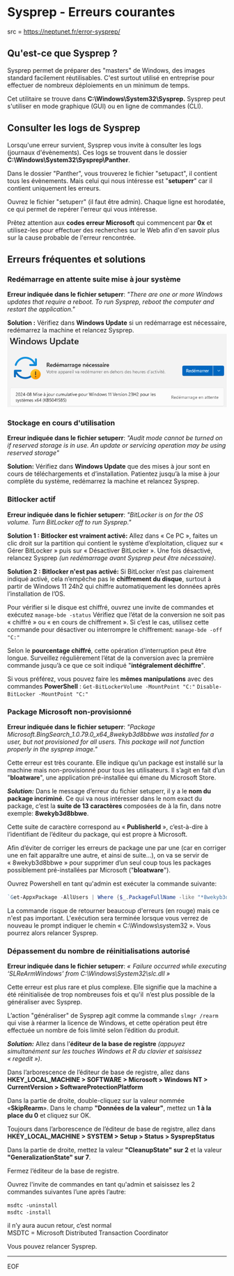 # Sysprep - Erreurs courantes 

src = https://neptunet.fr/error-sysprep/

## Qu'est-ce que Sysprep ?

Sysprep permet de préparer des "masters" de Windows, des images standard facilement réutilisables.
C'est surtout utilisé en entreprise pour effectuer de nombreux déploiements en un minimum de temps.

Cet utilitaire se trouve dans **C:\Windows\System32\Sysprep.**
Sysprep peut s'utiliser en mode graphique (GUI) ou en ligne de commandes (CLI).

## Consulter les logs de Sysprep

Lorsqu'une erreur survient, Sysprep vous invite à consulter les logs (journaux d'évènements).
Ces logs se trouvent dans le dossier **C:\Windows\System32\Sysprep\Panther**.

Dans le dossier "Panther", vous trouverez le fichier "setupact", il contient tous les évènements.
Mais celui qui nous intéresse est "**setuperr**" car il contient uniquement les erreurs.

Ouvrez le fichier "setuperr" (il faut être admin).
Chaque ligne est horodatée, ce qui permet de repérer l'erreur qui vous intéresse.

Prêtez attention aux **codes erreur Microsoft** qui commencent par **0x** et utilisez-les pour effectuer des recherches sur le Web afin d'en savoir plus sur la cause probable de l'erreur rencontrée.

## Erreurs fréquentes et solutions

### Redémarrage en attente suite mise à jour système

**Erreur indiquée dans le fichier setuperr**:
*"There are one or more Windows updates that require a reboot. To run Sysprep, reboot the computer
and restart the application."*

**Solution :**
Vérifiez dans **Windows Update** si un redémarrage est nécessaire, redémarrez la machine et relancez Sysprep.
![sysprep_error1.png](./images/sysprep_error1.png)

### Stockage en cours d'utilisation

**Erreur indiquée dans le fichier setuperr**:
*"Audit mode cannot be turned on if reserved storage is in use. An update or servicing operation may be using reserved storage"*

**Solution:**
Vérifiez dans **Windows Update** que des mises à jour sont en cours de téléchargements et d’installation. Patientez jusqu’à la mise à jour complète du système, redémarrez la machine et relancez Sysprep.

### Bitlocker actif

**Erreur indiquée dans le fichier setuperr**:
*"BitLocker is on for the OS volume. Turn BitLocker off to run Sysprep."*

**Solution 1 : Bitlocker est vraiment activé:**
Allez dans « Ce PC », faites un clic droit sur la partition qui contient le système d’exploitation, 
cliquez sur « Gérer BitLocker » puis sur « Désactiver BitLocker ». 
Une fois désactivé, relancez Sysprep *(un redémarrage avant Sysprep peut être nécessaire)*.

**Solution 2 : Bitlocker n'est pas activé:**
Si BitLocker n’est pas clairement indiqué activé, cela n’empêche pas le **chiffrement du disque**, 
surtout à partir de Windows 11 24h2 qui chiffre automatiquement les données après l’installation de l’OS.

Pour vérifier si le disque est chiffré, ouvrez une invite de commandes et exécutez `manage-bde -status`
Vérifiez que l’état de la conversion ne soit pas « chiffré » ou « en cours de chiffrement ». 
Si c’est le cas, utilisez cette commande pour désactiver ou interrompre le chiffrement:
`manage-bde -off "C:"`

Selon le **pourcentage chiffré**, cette opération d'interruption peut être longue.
Surveillez régulièrement l’état de la conversion avec la première commande jusqu’à ce que ce soit indiqué "**intégralement déchiffre**".

Si vous préférez, vous pouvez faire les **mêmes manipulations** avec des commandes **PowerShell** :
`Get-BitLockerVolume -MountPoint "C:"`
`Disable-BitLocker -MountPoint "C:"`

### Package Microsoft non-provisionné

**Erreur indiquée dans le fichier setuperr**:
*"Package Microsoft.BingSearch_1.0.79.0_x64_8wekyb3d8bbwe was installed for a user, but not provisioned for all users. This package will not function properly in the sysprep image."*

Cette erreur est très courante. Elle indique qu’un package est installé sur la machine mais 
non-provisionné pour tous les utilisateurs. Il s’agit en fait d’un "**bloatware**", une application pré-installée qui émane du Microsoft Store.

***Solution:***
Dans le message d’erreur du fichier setuperr, il y a le **nom du package incriminé**.
Ce qui va nous intéresser dans le nom exact du package, c’est la **suite de 13 caractères** composées de à la fin, dans notre exemple: **8wekyb3d8bbwe**.

Cette suite de caractère correspond au « **PublisherId** », c’est-à-dire à l’identifiant de l’éditeur du package, qui est propre à Microsoft.

Afin d’éviter de corriger les erreurs de package une par une (car en corriger une en fait apparaître une autre, et ainsi de suite...), on va se servir de « 8wekyb3d8bbwe » pour supprimer d’un seul coup tous 
les packages possiblement pré-installées par Microsoft ("**bloatware**").

Ouvrez Powershell en tant qu'admin est exécuter la commande suivante:
```powershell
`Get-AppxPackage -AllUsers | Where {$_.PackageFullName -like "*8wekyb3d8bbwe*"} | Remove-AppxPackage`
```
La commande risque de retourner beaucoup d'erreurs (en rouge) mais ce n'est pas important.
L'exécution sera terminée lorsque vous verrez de nouveau le prompt indiquer le chemin 
« C:\Windows\system32 ». Vous pourrez alors relancer Sysprep.

### Dépassement du nombre de réinitialisations autorisé

**Erreur indiquée dans le fichier setuperr**:
*«  Failure occurred while executing ‘SLReArmWindows’ from C:\Windows\System32\slc.dll »*

Cette erreur est plus rare et plus complexe. Elle signifie que la machine a été réinitialisée de trop nombreuses fois et qu'il  n’est plus possible de la généraliser avec Sysprep.

L’action "généraliser" de Sysprep agit comme la commande `slmgr /rearm` qui vise à réarmer la licence de Windows, et cette opération peut être effectuée un nombre de fois limité selon l’édition du produit.

***Solution:***
Allez dans l’**éditeur de la base de registre** *(appuyez simultanément sur les touches Windows et R du clavier et saisissez « regedit »)*.

Dans l’arborescence de l’éditeur de base de registre, allez dans 
**HKEY_LOCAL_MACHINE > SOFTWARE > Microsoft > Windows NT > CurrentVersion > SoftwareProtectionPlatform**

Dans la partie de droite, double-cliquez sur la valeur nommée «**SkipRearm**».
Dans le champ **"Données de la valeur"**, mettez un **1 à la place du 0** et cliquez sur OK.

Toujours dans l’arborescence de l’éditeur de base de registre, allez dans 
**HKEY_LOCAL_MACHINE > SYSTEM > Setup > Status > SysprepStatus**

Dans la partie de droite, mettez la valeur **"CleanupState" sur 2** et la valeur **"GeneralizationState" sur 7**.

Fermez l’éditeur de la base de registre.

Ouvrez l'invite de commandes en tant qu'admin et saisissez les 2 commandes suivantes l’une après l’autre:
```
msdtc -uninstall
msdtc -install
```
il n’y aura aucun retour, c’est normal  
MSDTC = Microsoft Distributed Transaction Coordinator

Vous pouvez relancer Sysprep.

---
EOF
